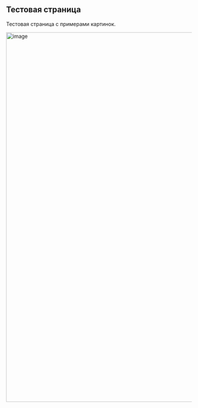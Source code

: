 ## Тестовая страница

Тестовая страница с примерами картинок.

<img width="1000" height="1000" alt="image" src="https://github.com/user-attachments/assets/5e1a01c1-f768-4a21-a600-48e2131b5d50" />
